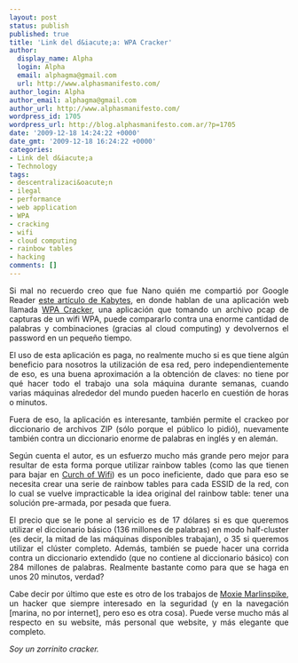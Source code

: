 ```yaml
---
layout: post
status: publish
published: true
title: 'Link del d&iacute;a: WPA Cracker'
author:
  display_name: Alpha
  login: Alpha
  email: alphagma@gmail.com
  url: http://www.alphasmanifesto.com/
author_login: Alpha
author_email: alphagma@gmail.com
author_url: http://www.alphasmanifesto.com/
wordpress_id: 1705
wordpress_url: http://blog.alphasmanifesto.com.ar/?p=1705
date: '2009-12-18 14:24:22 +0000'
date_gmt: '2009-12-18 16:24:22 +0000'
categories:
- Link del d&iacute;a
- Technology
tags:
- descentralizaci&oacute;n
- ilegal
- performance
- web application
- WPA
- cracking
- wifi
- cloud computing
- rainbow tables
- hacking
comments: []
---
```

<p style="text-align: justify;">Si mal no recuerdo creo que fue Nano qui&eacute;n me comparti&oacute; por Google Reader <a href="http://www.kabytes.com/aplicaciones-online/crackear-contrasenas-wifi-con-cifrado-wpa/">este art&iacute;culo de Kabytes</a>, en donde hablan de una aplicaci&oacute;n web llamada <a href="http://www.wpacracker.com/">WPA Cracker</a>, una aplicaci&oacute;n que tomando un archivo pcap de capturas de un wifi WPA, puede compararlo contra una enorme cantidad de palabras y combinaciones (gracias al cloud computing) y devolvernos el password en un peque&ntilde;o tiempo.</p>
<p style="text-align: justify;">El uso de esta aplicaci&oacute;n es paga, no realmente mucho si es que tiene alg&uacute;n beneficio para nosotros la utilizaci&oacute;n de esa red, pero independientemente de eso, es una buena aproximaci&oacute;n a la obtenci&oacute;n de claves: no tiene por qu&eacute; hacer todo el trabajo una sola m&aacute;quina durante semanas, cuando varias m&aacute;quinas alrededor del mundo pueden hacerlo en cuesti&oacute;n de horas o minutos.</p>
<p style="text-align: justify;">Fuera de eso, la aplicaci&oacute;n es interesante, tambi&eacute;n permite el crackeo por diccionario de archivos ZIP (s&oacute;lo porque el p&uacute;blico lo pidi&oacute;), nuevamente tambi&eacute;n contra un diccionario enorme de palabras en ingl&eacute;s y en alem&aacute;n.</p>
<p style="text-align: justify;">Seg&uacute;n cuenta el autor, es un esfuerzo mucho m&aacute;s grande pero mejor para resultar de esta forma porque utilizar rainbow tables (como las que tienen para bajar en <a href="http://www.churchofwifi.org/">Curch of Wifi</a>) es un poco ineficiente, dado que para eso se necesita crear una serie de rainbow tables para cada ESSID de la red, con lo cual se vuelve impracticable la idea original del rainbow table: tener una soluci&oacute;n pre-armada, por pesada que fuera.</p>
<p style="text-align: justify;">El precio que se le pone al servicio es de 17 d&oacute;lares si es que queremos utilizar el diccionario b&aacute;sico (136 millones de palabras) en modo half-cluster (es decir, la mitad de las m&aacute;quinas disponibles trabajan), o 35 si queremos utilizar el cl&uacute;ster completo. Adem&aacute;s, tambi&eacute;n se puede hacer una corrida contra un diccionario extendido (que no contiene al diccionario b&aacute;sico) con 284 millones de palabras. Realmente bastante como para que se haga en unos 20 minutos, verdad?</p>
<p style="text-align: justify;">Cabe decir por &uacute;ltimo que este es otro de los trabajos de <a href="http://www.thoughtcrime.org/">Moxie Marlinspike</a>, un hacker que siempre interesado en la seguridad (y en la navegaci&oacute;n [marina, no por internet], pero eso es otra cosa). Puede verse mucho m&aacute;s al respecto en su website, m&aacute;s personal que website, y m&aacute;s elegante que completo.</p>
<p style="text-align: justify;"><em>Soy un zorrinito cracker.</em></p>
